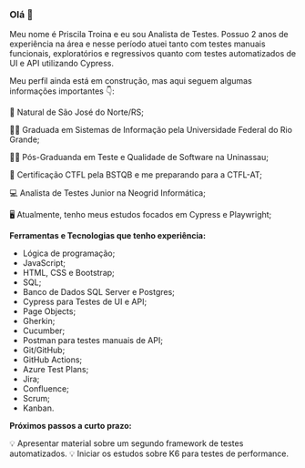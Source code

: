 

<!---
PriscilaTroina/PriscilaTroina is a ✨ special ✨ repository because its `README.md` (this file) appears on your GitHub profile.
You can click the Preview link to take a look at your changes.
--->




### Olá 👋 

Meu nome é Priscila Troina e eu sou Analista de Testes. Possuo 2 anos de experiência na área e nesse período atuei tanto com testes manuais funcionais, exploratórios e regressivos quanto com testes automatizados de UI e API utilizando Cypress.

Meu perfil ainda está em construção, mas aqui seguem algumas informações importantes 👇:

📍 Natural de São José do Norte/RS;

👨‍🎓 Graduada em Sistemas de Informação pela Universidade Federal do Rio Grande;

👨‍🎓 Pós-Graduanda em Teste e Qualidade de Software na Uninassau;

🔎 Certificação CTFL pela BSTQB e me preparando para a CTFL-AT;

💻 Analista de Testes Junior na Neogrid Informática;

🖥️ Atualmente, tenho meus estudos focados em Cypress e Playwright;


**Ferramentas e Tecnologias que tenho experiência:**

- Lógica de programação;
- JavaScript;
- HTML, CSS e Bootstrap;
- SQL;
- Banco de Dados SQL Server e Postgres;
- Cypress para Testes de UI e API;
- Page Objects;
- Gherkin;
- Cucumber;
- Postman para testes manuais de API;
- Git/GitHub;
- GitHub Actions;
- Azure Test Plans;
- Jira;
- Confluence;
- Scrum;
- Kanban.


**Próximos passos a curto prazo:**

💡 Apresentar material sobre um segundo framework de testes automatizados.
💡 Iniciar os estudos sobre K6 para testes de performance. 


